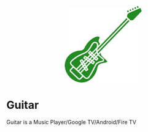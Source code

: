 <p align="center">
	<img src="Guitar.png" width="200" height="200" alt="Guitar">  
</p>

# Guitar
Guitar is a Music Player/Google TV/Android/Fire TV
